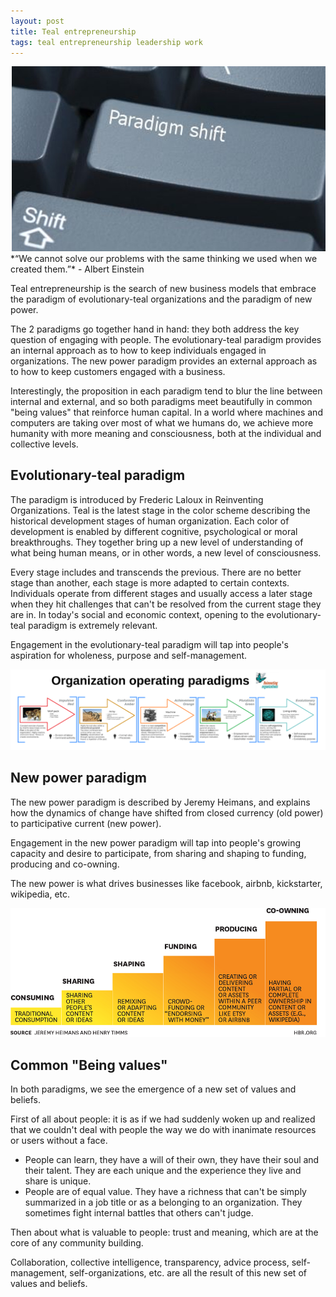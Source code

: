 ```yaml
---
layout: post
title: Teal entrepreneurship
tags: teal entrepreneurship leadership work
---
```

<img src="/images/fulls/paradigm_shift.jpg" class="fit image" title='Photo credit: '>
*“We cannot solve our problems with the same thinking we used when we created them.”*
 - Albert Einstein

Teal entrepreneurship is the search of new business models that embrace the paradigm of evolutionary-teal organizations and the paradigm of new power.

The 2 paradigms go together hand in hand: they both address the key question of engaging with people. The evolutionary-teal paradigm provides an internal approach as to how to keep individuals engaged in organizations. The new power paradigm provides an external approach as to how to keep customers engaged with a business.

Interestingly, the proposition in each paradigm tend to blur the line between internal and external, and so both paradigms meet beautifully in common "being values" that reinforce human capital.
In a world where machines and computers are taking over most of what we humans do, we achieve more humanity with more meaning and consciousness, both at the individual and collective levels.

## Evolutionary-teal paradigm

The paradigm is introduced by Frederic Laloux in Reinventing Organizations. Teal is the latest stage in the color scheme describing the historical development stages of human organization. 
Each color of development is enabled by different cognitive, psychological or moral breakthroughs. They together bring up a new level of understanding of what being human means, or in other words, a new level of consciousness.

Every stage includes and transcends the previous. There are no better stage than another, each stage is more adapted to certain contexts. Individuals operate from different stages and usually access a later stage when they hit challenges that can't be resolved from the current stage they are in. In today's social and economic context, opening to the evolutionary-teal paradigm is extremely relevant.

Engagement in the evolutionary-teal paradigm will tap into people's aspiration for wholeness, purpose and self-management.

<img src="/images/posts/organization-stages-2.png" class="fit image">
 
## New power paradigm

The new power paradigm is described by Jeremy Heimans, and explains how the dynamics of change have shifted from closed currency (old power) to participative current (new power).

Engagement in the new power paradigm will tap into people's growing capacity and desire to participate, from sharing and shaping to funding, producing and co-owning. 

The new power is what drives businesses like facebook, airbnb, kickstarter, wikipedia, etc.

<img src="/images/posts/new_power.png" class="fit image">

## Common "Being values"

In both paradigms, we see the emergence of a new set of values and beliefs. 

First of all about people: it is as if we had suddenly woken up and realized that we couldn't deal with people the way we do with inanimate resources or users without a face. 

+ People can learn, they have a will of their own, they have their soul and their talent. They are each unique and the experience they live and share is unique.
+ People are of equal value. They have a richness that can't be simply summarized in a job title or as a belonging to an organization. They sometimes fight internal battles that others can't judge.

Then about what is valuable to people: trust and meaning, which are at the core of any community building. 

Collaboration, collective intelligence, transparency, advice process, self-management, self-organizations, etc. are all the result of this new set of values and beliefs.




